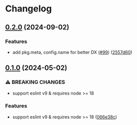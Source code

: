 # Changelog

## [0.2.0](https://github.com/aladdin-add/eslint-plugin/compare/eslint-plugin-web-v0.1.0...eslint-plugin-web-v0.2.0) (2024-09-02)


### Features

* add pkg.meta, config.name for better DX ([#99](https://github.com/aladdin-add/eslint-plugin/issues/99)) ([2557d60](https://github.com/aladdin-add/eslint-plugin/commit/2557d60204c28e305ff9f9e9dad57c7fe595d873))

## [0.1.0](https://github.com/aladdin-add/eslint-plugin/compare/eslint-plugin-web-v0.0.3...eslint-plugin-web-v0.1.0) (2024-05-02)


### ⚠ BREAKING CHANGES

* support eslint v9 & requires node >= 18

### Features

* support eslint v9 & requires node &gt;= 18 ([066e38c](https://github.com/aladdin-add/eslint-plugin/commit/066e38c866771b25fa3f09df69c71d603390e20e))
